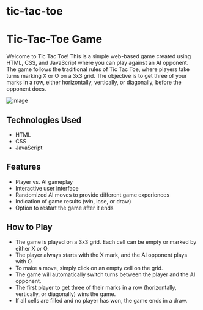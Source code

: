 # tic-tac-toe
# Tic-Tac-Toe Game

Welcome to Tic Tac Toe! This is a simple web-based game created using HTML, CSS, and JavaScript where you can play against an AI opponent.
The game follows the traditional rules of Tic Tac Toe, where players take turns marking X or O on a 3x3 grid.
The objective is to get three of your marks in a row, either horizontally, vertically, or diagonally, before the opponent does.

 ![image](https://github.com/mebenbenyo/tic-tac-toe/assets/117006580/00d16fd9-ac44-45e7-82a6-1c04b3265726)

## Technologies Used
- HTML
- CSS
- JavaScript

## Features
- Player vs. AI gameplay
- Interactive user interface
- Randomized AI moves to provide different game experiences
- Indication of game results (win, lose, or draw)
- Option to restart the game after it ends

## How to Play
- The game is played on a 3x3 grid. Each cell can be empty or marked by either X or O.
- The player always starts with the X mark, and the AI opponent plays with O.
- To make a move, simply click on an empty cell on the grid.
- The game will automatically switch turns between the player and the AI opponent.
- The first player to get three of their marks in a row (horizontally, vertically, or diagonally) wins the game.
- If all cells are filled and no player has won, the game ends in a draw.
 

